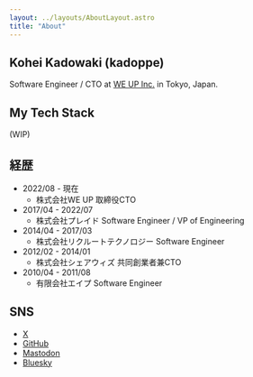 ```yaml
---
layout: ../layouts/AboutLayout.astro
title: "About"
---
```


## Kohei Kadowaki (kadoppe)

Software Engineer / CTO at [WE UP Inc.](https://corp.weup.jp/) in Tokyo, Japan.

## My Tech Stack

(WIP)

## 経歴

- 2022/08 - 現在
  - 株式会社WE UP 取締役CTO
- 2017/04 - 2022/07
  - 株式会社プレイド Software Engineer / VP of Engineering
- 2014/04 - 2017/03
  - 株式会社リクルートテクノロジー Software Engineer
- 2012/02 - 2014/01
  - 株式会社シェアウィズ 共同創業者兼CTO
- 2010/04 - 2011/08
  - 有限会社エイプ Software Engineer

## SNS

- [X](https://x.com/kadoppe)
- [GitHub](https://github.com/kadoppe)
- [Mastodon](https://mastodon.social/@kadoppe)
- [Bluesky](https://bsky.app/about/kadoppe.com)
